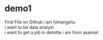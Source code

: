 # demo1
First File on Github
i am himangshu
<br>
i want to be data analyst
<br>
i want to get a job in deloitte
i am from asansol